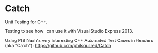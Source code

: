 Catch
=====

Unit Testing for C++.

Testing to see how I can use it with Visual Studio Express 2013.

Using Phil Nash's very interesting C++ Automated Test Cases in Headers (aka "Catch"): https://github.com/philsquared/Catch
